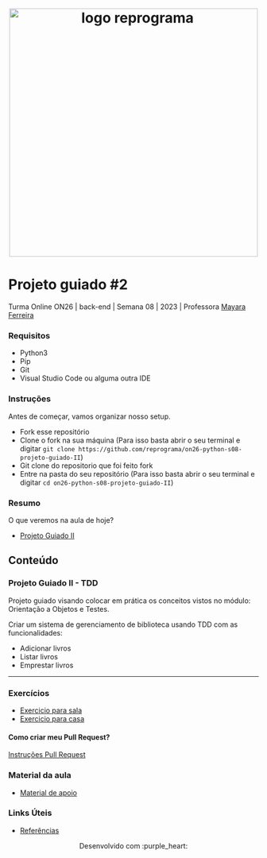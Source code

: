 <h1 align="center">
  <img src="assets/reprograma-fundos-claros.png" alt="logo reprograma" width="500">
</h1>

# Projeto guiado #2

Turma Online ON26 | back-end | Semana 08 | 2023 | Professora [Mayara Ferreira](https://github.com/mayaracsferreira)

### Requisitos
- Python3
- Pip
- Git
- Visual Studio Code ou alguma outra IDE

### Instruções
Antes de começar, vamos organizar nosso setup.
* Fork esse repositório 
* Clone o fork na sua máquina (Para isso basta abrir o seu terminal e digitar `git clone https://github.com/reprograma/on26-python-s08-projeto-guiado-II`)
* Git clone do repositorio que foi feito fork
* Entre na pasta do seu repositório (Para isso basta abrir o seu terminal e digitar `cd on26-python-s08-projeto-guiado-II`)

### Resumo
O que veremos na aula de hoje?
* [Projeto Guiado II](#TDD)

## Conteúdo
### Projeto Guiado II - TDD 
Projeto guiado visando colocar em prática os conceitos vistos no módulo: Orientação a Objetos e Testes.

Criar um sistema de gerenciamento de biblioteca usando TDD com as funcionalidades:
- Adicionar livros
- Listar livros
- Emprestar livros

***
### Exercícios 
* [Exercicio para sala](https://github.com/reprograma/on26-python-s08-projeto-guiado-II/tree/main/exercicios/para-sala)
* [Exercicio para casa](https://github.com/reprograma/on26-python-s08-projeto-guiado-II/tree/main/exercicios/para-casa)

#### Como criar meu Pull Request?
[Instruções Pull Request](https://github.com/reprograma/on26-python-s08-projeto-guiado-II/blob/main/exercicios/para-casa/instrucoes-pull-request.md)

### Material da aula 
- [Material de apoio](https://docs.google.com/presentation/d/1xn1iPDu5aDmG7-mEh9EotPsqHcNHsSpadulo1WazRzo/edit?usp=sharing)

### Links Úteis
- [Referências](https://github.com/reprograma/on26-python-s08-projeto-guiado-II/blob/main/material/material.md)

<p align="center">
Desenvolvido com :purple_heart:  
</p>